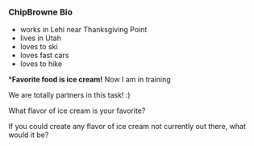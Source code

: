 ### ChipBrowne Bio

- works in Lehi near Thanksgiving Point
- lives in Utah
- loves to ski
- loves fast cars
- loves to hike

***Favorite food is ice cream!**
Now I am in training

We are totally partners in this task! :)

What flavor of ice cream is your favorite?

If you could create any flavor of ice cream not currently out there, what would it be?
